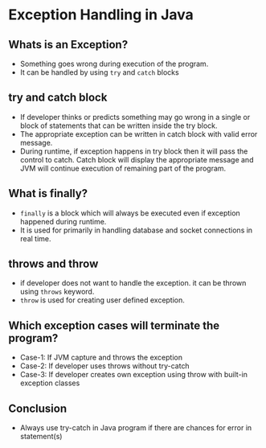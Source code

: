 # Exception Handling in Java
## Whats is an Exception?
- Something goes wrong during execution of the program.
- It can be handled by using `try` and `catch` blocks
## try and catch block
- If developer thinks or predicts something may go wrong in a single or block of statements that can be written inside the try block.
- The appropriate exception can be written in catch block with valid error message.
- During runtime, if exception happens in try block then it will pass the control to catch. Catch block will display the appropriate message and JVM will continue execution of remaining part of the program.

## What is finally?
- `finally` is a block which will always be executed even if exception happened during runtime.
- It is used for primarily in handling database and socket connections in real time.

## throws and throw
- if developer does not want to handle the exception. it can be thrown using `throws` keyword.
- `throw` is used for creating user defined exception.

## Which exception cases will terminate the program?
- Case-1: If JVM capture and throws the exception
- Case-2: If developer uses throws without try-catch
- Case-3: If developer creates own exception using throw with built-in exception classes

## Conclusion
- Always use try-catch in Java program if there are chances for error in statement(s)